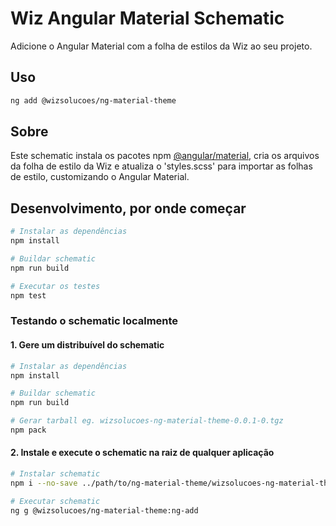 # Wiz Angular Material Schematic

Adicione o Angular Material com a folha de estilos da Wiz ao seu projeto.

## Uso

```bash
ng add @wizsolucoes/ng-material-theme
```

## Sobre
Este schematic instala os pacotes npm [@angular/material](https://www.npmjs.com/package/@angular/material),
cria os arquivos da folha de estilo da Wiz e atualiza o 'styles.scss' para importar
as folhas de estilo, customizando o Angular Material.

## Desenvolvimento, por onde começar
```bash
# Instalar as dependências
npm install

# Buildar schematic
npm run build

# Executar os testes
npm test
```

### Testando o schematic localmente
#### 1. Gere um distribuível do schematic

```bash
# Instalar as dependências
npm install

# Buildar schematic
npm run build

# Gerar tarball eg. wizsolucoes-ng-material-theme-0.0.1-0.tgz
npm pack
```

#### 2. Instale e execute o schematic na raiz de qualquer aplicação

```bash
# Instalar schematic
npm i --no-save ../path/to/ng-material-theme/wizsolucoes-ng-material-theme-0.0.1-0.tgz

# Executar schematic
ng g @wizsolucoes/ng-material-theme:ng-add